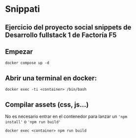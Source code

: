 # Snippati

## Ejercicio del proyecto social snippets de Desarrollo fullstack 1 de Factoría F5

## Empezar

    docker compose up -d

## Abrir una terminal en docker:

    docker exec -ti <container> /bin/bash

## Compilar assets (css, js...)

No es necesario entrar en el contenedor para lanzar un <code>'npm install'</code> o <code>'npm run build'</code>

    docker exec <container> npm run build